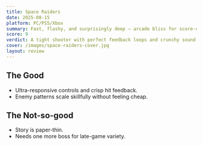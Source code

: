 ```yaml
---
title: Space Raiders
date: 2025-08-15
platform: PC/PS5/Xbox
summary: Fast, flashy, and surprisingly deep — arcade bliss for score-chasers.
score: 9
verdict: A tight shooter with perfect feedback loops and crunchy sound.
cover: /images/space-raiders-cover.jpg
layout: review
---
```


## The Good
- Ultra-responsive controls and crisp hit feedback.
- Enemy patterns scale skillfully without feeling cheap.

## The Not-so-good
- Story is paper-thin.
- Needs one more boss for late-game variety.
